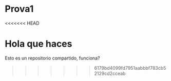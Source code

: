 Prova1
======

<<<<<<< HEAD

Hola que haces
=======
Esto es un repositorio compartido, funciona?
>>>>>>> 6179bd4099fd7951aabbbf783cb52129cd2cceab
